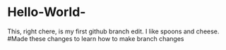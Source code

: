 # Hello-World-

This, right chere, is my first github branch edit. I like spoons and cheese. 
#Made these changes to learn how to make branch changes 

